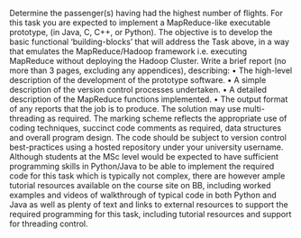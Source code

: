 Determine the passenger(s) having had the highest number of flights.
For this task you are expected to implement a MapReduce-like executable prototype, (in Java,
C, C++, or Python). The objective is to develop the basic functional ‘building-blocks’ that will
address the Task above, in a way that emulates the MapReduce/Hadoop framework i.e.
executing MapReduce without deploying the Hadoop Cluster.
Write a brief report (no more than 3 pages, excluding any appendices), describing:
• The high-level description of the development of the prototype software.
• A simple description of the version control processes undertaken.
• A detailed description of the MapReduce functions implemented.
• The output format of any reports that the job is to produce.
The solution may use multi-threading as required. The marking scheme reflects the appropriate
use of coding techniques, succinct code comments as required, data structures and overall
program design. The code should be subject to version control best-practices using a hosted
repository under your university username.
Although students at the MSc level would be expected to have sufficient programming skills in
Python/Java to be able to implement the required code for this task which is typically not complex,
there are however ample tutorial resources available on the course site on BB, including worked
examples and videos of walkthrough of typical code in both Python and Java as well as plenty of
text and links to external resources to support the required programming for this task, including
tutorial resources and support for threading control. 
